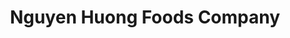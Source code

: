 ---
title: "Nguyen Huong Foods Company"
url: /scarborough/nguyen-huong-foods-company/
shop: Lebensmittel
---